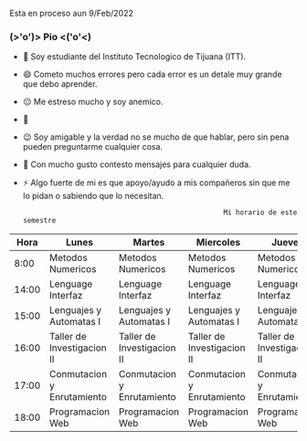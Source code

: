 Esta en proceso aun 9/Feb/2022

### (>'o')> Pio <('o'<)

- 🔭 Soy estudiante del Instituto Tecnologico de Tijuana (ITT).
- 😄 Cometo muchos errores pero cada error es un detale muy grande que debo aprender.
- 😔 Me estreso mucho y soy anemico.
- 🤔 
- 😉 Soy amigable y la verdad no se mucho de que hablar, pero sin pena pueden preguntarme cualquier cosa.
- 💬 Con mucho gusto contesto mensajes para cualquier duda.
- ⚡ Algo fuerte de mi es que apoyo/ayudo a mis compañeros sin que me lo pidan o sabiendo que lo necesitan.

                                                       Mi horario de este semestre
| Hora  | Lunes                      | Martes                     | Miercoles                  | Jueves                     | Viernes                    |
|-------|----------------------------|----------------------------|----------------------------|----------------------------|----------------------------|
| 8:00  | Metodos Numericos          | Metodos Numericos          | Metodos Numericos          | Metodos Numericos          | Metodos Numericos          |
| 14:00 | Lenguage Interfaz          | Lenguage Interfaz          | Lenguage Interfaz          | Lenguage Interfaz          | Lenguage Interfaz          |
| 15:00 | Lenguajes y Automatas I    | Lenguajes y Automatas I    | Lenguajes y Automatas I    | Lenguajes y Automatas I    | Lenguajes y Automatas I    |
| 16:00 | Taller de Investigacion II | Taller de Investigacion II | Taller de Investigacion II | Taller de Investigacion II | Taller de Investigacion II |
| 17:00 | Conmutacion y Enrutamiento | Conmutacion y Enrutamiento | Conmutacion y Enrutamiento | Conmutacion y Enrutamiento | Conmutacion y Enrutamiento |
| 18:00 | Programacion Web           | Programacion Web           | Programacion Web           | Programacion Web           | Programacion Web           |

